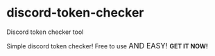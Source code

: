 # discord-token-checker
Discord token checker tool

  Simple discord token checker! Free to use <BIG> AND EASY! </BIG> 
<B> GET IT NOW! </B>
